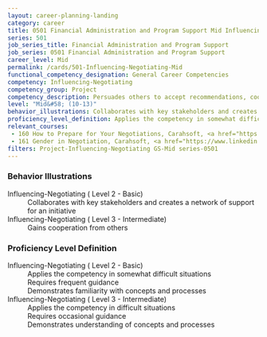 ```yaml
---
layout: career-planning-landing
category: career
title: 0501 Financial Administration and Program Support Mid Influencing-Negotiating
series: 501
job_series_title: Financial Administration and Program Support
job_series: 0501 Financial Administration and Program Support
career_level: Mid
permalink: /cards/501-Influencing-Negotiating-Mid
functional_competency_designation: General Career Competencies
competency: Influencing-Negotiating
competency_group: Project
competency_description: Persuades others to accept recommendations, cooperate, or change their behavior; works with others towards an agreement; negotiates to find mutually acceptable solutions
level: "Mid&#58; (10-13)"
behavior_illustrations: Collaborates with key stakeholders and creates a network of support for an initiative ? Gains cooperation from others
proficiency_level_definition: Applies the competency in somewhat difficult situations ? Requires frequent guidance ? Demonstrates familiarity with concepts and processes ? Applies the competency in difficult situations ? Requires occasional guidance ? Demonstrates understanding of concepts and processes
relevant_courses: 
 - 160 How to Prepare for Your Negotiations, Carahsoft, <a href="https://www.linkedin.com/learning/how-to-prepare-for-your-negotiations">https://www.linkedin.com/learning/how-to-prepare-for-your-negotiations</a>
 - 161 Gender in Negotiation, Carahsoft, <a href="https://www.linkedin.com/learning/gender-in-negotiation">https://www.linkedin.com/learning/gender-in-negotiation</a>
filters: Project-Influencing-Negotiating GS-Mid series-0501
---
```


<div class="desktop:grid-col-6 margin-y-205">
  <div class="border-top-05 bg-white padding-2 shadow-5 height-full members-hover border-1px border-gray-30 border-top-orange radius-lg">
    <h3>Behavior Illustrations</h3>
    <dl class="text-base"><dt>Influencing-Negotiating ( Level 2 - Basic)</dt><dd>Collaborates with key stakeholders and creates a network of support for an initiative</dd><dt>Influencing-Negotiating ( Level 3 - Intermediate)</dt><dd>Gains cooperation from others</dd></dl>
  </div>
</div>
<div class="desktop:grid-col-6 margin-y-205">
  <div class="border-top-05 bg-white padding-2 shadow-5 height-full members-hover border-1px border-gray-30 border-top-orange radius-lg">
    <h3>Proficiency Level Definition</h3>
    <dl class="text-base"><dt>Influencing-Negotiating ( Level 2 - Basic)</dt><dd>Applies the competency in somewhat difficult situations </dd><dd> Requires frequent guidance </dd><dd> Demonstrates familiarity with concepts and processes</dd><dt>Influencing-Negotiating ( Level 3 - Intermediate)</dt><dd>Applies the competency in difficult situations </dd><dd> Requires occasional guidance </dd><dd> Demonstrates understanding of concepts and processes</dd></dl>
  </div>
</div>